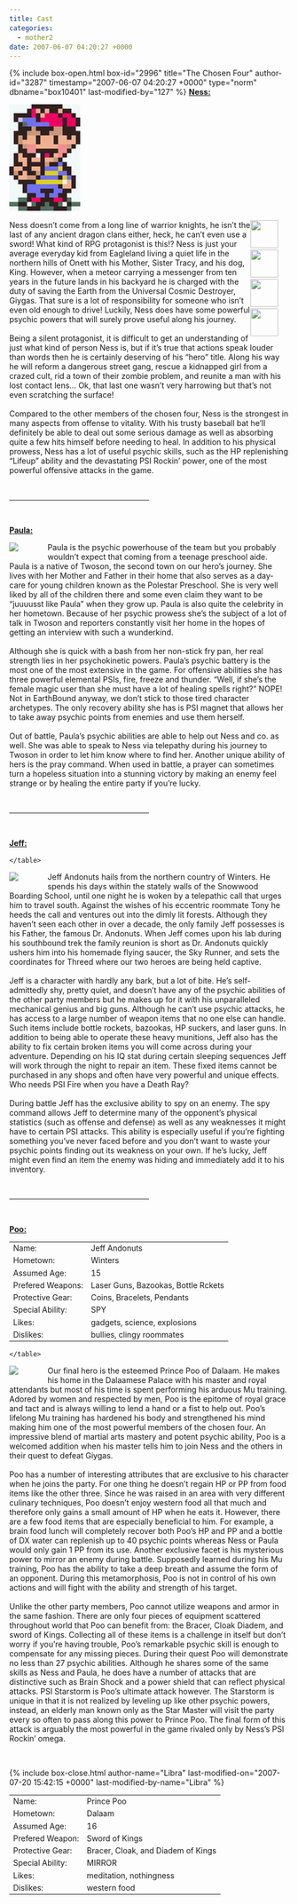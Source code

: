 ```yaml
---
title: Cast
categories:
  - mother2
date: 2007-06-07 04:20:27 +0000
---
```

{% include box-open.html box-id="2996" title="The Chosen Four" author-id="3287" timestamp="2007-06-07 04:20:27 +0000" type="norm" dbname="box10401" last-modified-by="127" %}
<b><u>Ness:</u></b>

<p>
<img class="picleft" src="bignesspeace.PNG" />
<div style="float: right; width: 55px; margin: 0 1em 0 0;">
<a class="picright" href="images/screenshots/onett20.png" title="Ahh, so peaceful"><img src="images/screenshots/onett20t.png" width="50" height="50" /></a><br /><a class="picright" href="images/screenshots/onett12.png" title="Garbage Picker!"><img src="images/screenshots/onett12t.png" width="50" height="50" /></a><br /><a class="picright" href="images/screenshots/onett10.png" title="Get out of here!"><img src="images/screenshots/onett10t.png" width="50" height="50" /></a><br /><a class="picright" href="images/screenshots/moonside6.png" title="Uh oh"><img src="images/screenshots/moonside6t.png" width="50" height="50" /></a><br />
</div>
Ness doesn’t come from a long line of warrior knights, he isn’t the last of any ancient dragon clans either, heck, he can’t even use a sword!  What kind of RPG protagonist is this!?  Ness is just your average everyday kid from Eagleland living a quiet life in the northern hills of Onett with his Mother, Sister Tracy, and his dog, King.  However, when a meteor carrying a messenger from ten years in the future lands in his backyard he is charged with the duty of saving the Earth from the Universal Cosmic Destroyer, Giygas.  That sure is a lot of responsibility for someone who isn’t even old enough to drive!  Luckily, Ness does have some powerful psychic powers that will surely prove useful along his journey.<br />
<br />
Being a silent protagonist, it is difficult to get an understanding of just what kind of person Ness is, but if it’s true that actions speak louder than words then he is certainly deserving of his “hero” title.  Along his way he will reform a dangerous street gang, rescue a kidnapped girl from a crazed cult, rid a town of their zombie problem, and reunite a man with his lost contact lens…  Ok, that last one wasn’t very harrowing but that’s not even scratching the surface!<br />
<br />
Compared to the other members of the chosen four, Ness is the strongest in many aspects from offense to vitality.  With his trusty baseball bat he’ll definitely be able to deal out some serious damage as well as absorbing quite a few hits himself before needing to heal.  In addition to his physical prowess, Ness has a lot of useful psychic skills, such as the HP replenishing “Lifeup” ability and the devastating PSI Rockin’ power, one of the most powerful offensive attacks in the game.</p><br />
<hr width="50%"/>
<br />

<b><u>Paula:</u></b>

<p>
<div style="float: left; width: 55px; margin: 0 1em 0 0;">
<img class="picleft" src="http://starmen.net/mother2/images/game/paula.png"/><br />
</div>
Paula is the psychic powerhouse of the team but you probably wouldn’t expect that coming from a teenage preschool aide.  Paula is a native of Twoson, the second town on our hero’s journey.  She lives with her Mother and Father in their home that also serves as a day-care for young children known as the Polestar Preschool.  She is very well liked by all of the children there and some even claim they want to be “juuuusst like Paula” when they grow up.  Paula is also quite the celebrity in her hometown.  Because of her psychic prowess she’s the subject of a lot of talk in Twoson and reporters constantly visit her home in the hopes of getting an interview with such a wunderkind.<br />
<br />
Although she is quick with a bash from her non-stick fry pan, her real strength lies in her psychokinetic powers.  Paula’s psychic battery is the most one of the most extensive in the game.  For offensive abilities she has three powerful elemental PSIs, fire, freeze and thunder. “Well, if she’s the female magic user than she must have a lot of healing spells right?” NOPE!  Not in EarthBound anyway, we don’t stick to those tired character archetypes.  The only recovery ability she has is PSI magnet that allows her to take away psychic points from enemies and use them herself.<br /> 
<br />
Out of battle, Paula’s psychic abilities are able to help out Ness and co. as well.  She was able to speak to Ness via telepathy during his journey to Twoson in order to let him know where to find her. Another unique ability of hers is the pray command.  When used in battle, a prayer can sometimes turn a hopeless situation into a stunning victory by making an enemy feel strange or by  healing the entire party if you’re lucky. 
</p><br />
<hr width="50%"/>
<br />

<b><u>Jeff:</u></b>

<div class="gameinfo">
	<table>
		<tr>
			<td class="label">Name:</td>
			<td>Jeff Andonuts</td>
		</tr>
                <tr>
			<td class="label">Hometown:</td>
			<td>Winters</td>
		</tr>
		<tr>
			<td class="label">Assumed Age:</td>
			<td>15</td>
		</tr>
		<tr>
			<td class="label">Prefered Weapons:</td>
			<td>Laser Guns, Bazookas, Bottle Rckets</td>
		</tr>
		<tr>
			<td class="label">Protective Gear:</td>
			<td>Coins, Bracelets, Pendants</td>
		</tr>
		<tr>
			<td class="label">Special Ability:</td>
			<td>SPY</td>
		</tr>
		<tr>
			<td class="label">Likes:</td>
			<td>gadgets, science, explosions</td>
		</tr>
                <tr>
			<td class="label">Dislikes:</td>
			<td>bullies, clingy roommates</td>
		</tr>

	</table>
</div>

<p>
<div style="float: left; width: 55px; margin: 0 1em 0 0;">
<img class="picleft" src="http://starmen.net/mother2/images/game/jeff.png"/><br />
</div>
Jeff Andonuts hails from the northern country of Winters.  He spends his days within the stately walls of the Snowwood Boarding School, until one night he is woken by a telepathic call that urges him to travel south.  Against the wishes of his eccentric roommate Tony he heeds the call and ventures out into the dimly lit forests.  Although they haven’t seen each other in over a decade, the only family Jeff possesses is his Father, the famous Dr. Andonuts.  When Jeff comes upon his lab during his southbound trek the family reunion is short as Dr. Andonuts quickly ushers him into his homemade flying saucer, the Sky Runner, and sets the coordinates for Threed where our two heroes are being held captive.<br />
<br />
Jeff is a character with hardly any bark, but a lot of bite.  He’s self-admittedly shy, pretty quiet, and doesn’t have any of the psychic abilities of the other party members but he makes up for it with his unparalleled mechanical genius and big guns.  Although he can’t use psychic attacks, he has access to a large number of weapon items that no one else can handle.  Such items include bottle rockets, bazookas, HP suckers, and laser guns.  In addition to being able to operate these heavy munitions, Jeff also has the ability to fix certain broken items you will come across during your adventure.  Depending on his IQ stat during certain sleeping sequences Jeff will work through the night to repair an item.  These fixed items cannot be purchased in any shops and often have very powerful and unique effects.  Who needs PSI Fire when you have a Death Ray?<br />
<br />
During battle Jeff has the exclusive ability to spy on an enemy.  The spy command allows Jeff to determine many of the opponent’s physical statistics (such as offense and defense) as well as any weaknesses it might have to certain PSI attacks.  This ability is especially useful if you’re fighting something you’ve never faced before and you don’t want to waste your psychic points finding out its weakness on your own.  If he’s lucky, Jeff might even find an item the enemy was hiding and immediately add it to his inventory.</p><br />
<hr width="50%"/>
<br />

<b><u>Poo:</u></b>

<div class="gameinfo">
	<table>
		<tr>
			<td class="label">Name:</td>
			<td>Prince Poo</td>
		</tr>
                <tr>
			<td class="label">Hometown:</td>
			<td>Dalaam</td>
		</tr>
		<tr>
			<td class="label">Assumed Age:</td>
			<td>16</td>
		</tr>
		<tr>
			<td class="label">Prefered Weapon:</td>
			<td>Sword of Kings</td>
		</tr>
		<tr>
			<td class="label">Protective Gear:</td>
			<td>Bracer, Cloak, and Diadem of Kings</td>
		</tr>
		<tr>
			<td class="label">Special Ability:</td>
			<td>MIRROR</td>
		</tr>
		<tr>
			<td class="label">Likes:</td>
			<td>meditation, nothingness</td>
		</tr>
                <tr>
			<td class="label">Dislikes:</td>
			<td>western food</td>
		</tr>

	</table>
</div>

<p>
<div style="float: left; width: 55px; margin: 0 1em 0 0;">
<img class="picleft" src="http://starmen.net/mother2/images/game/poosit.png"/><br />
</div>
Our final hero is the esteemed Prince Poo of Dalaam.  He makes his home in the Dalaamese Palace with his master and royal attendants but most of his time is spent performing his arduous Mu training.  Adored by women and respected by men, Poo is the epitome of royal grace and tact and is always willing to lend a hand or a fist to help out.  Poo’s lifelong Mu training has hardened his body and strengthened his mind making him one of the most powerful members of the chosen four.  An impressive blend of martial arts mastery and potent psychic ability, Poo is a welcomed addition when his master tells him to join Ness and the others in their quest to defeat Giygas.<br />
<br />
Poo has a number of interesting attributes that are exclusive to his character when he joins the party.  For one thing he doesn’t regain HP or PP from food items like the other three.  Since he was raised in an area with very different culinary techniques, Poo doesn’t enjoy western food all that much and therefore only gains a small amount of HP when he eats it.  However, there are a few food items that are especially beneficial to him.  For example, a brain food lunch will completely recover both Poo’s HP and PP and a bottle of DX water can replenish up to 40 psychic points whereas Ness or Paula would only gain 1 PP from its use.  Another exclusive facet is his mysterious power to mirror an enemy during battle.  Supposedly learned during his Mu training, Poo has the ability to take a deep breath and assume the form of an opponent.  During this metamorphosis, Poo is not in control of his own actions and will fight with the ability and strength of his target.<br />
<br />
Unlike the other party members, Poo cannot utilize weapons and armor in the same fashion.  There are only four pieces of equipment scattered throughout world that Poo can benefit from: the Bracer, Cloak Diadem, and sword of Kings.  Collecting all of these items is a challenge in itself but don’t worry if you’re having trouble, Poo’s remarkable psychic skill is enough to compensate for any missing pieces.  During their quest Poo will demonstrate no less than 27 psychic abilities.  Although he shares some of the same skills as Ness and Paula, he does have a number of attacks that are distinctive such as Brain Shock and a power shield that can reflect physical attacks.  PSI Starstorm is Poo’s ultimate attack however.  The Starstorm is unique in that it is not realized by leveling up like other psychic powers, instead, an elderly man known only as the Star Master will visit the party every so often to pass along this power to Prince Poo.  The final form of this attack is arguably the most powerful in the game rivaled only by Ness’s PSI Rockin’ omega.</p><br />

{% include box-close.html author-name="Libra" last-modified-on="2007-07-20 15:42:15 +0000" last-modified-by-name="Libra" %}
